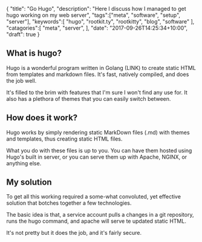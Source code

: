 {
	"title": "Go Hugo",
	"description": "Here I discuss how I managed to get hugo working on my web server",
	"tags":["meta", "software", "setup", "server"],
	"keywords":[
		"hugo",
		"rootkit.ty",
		"rootkitty",
		"blog",
		"software"
	],
	"catagories":[
		"meta",
		"server",
	],
	"date": "2017-09-26T14:25:34+10:00",
	"draft": true
}

## What is hugo?
Hugo is a wonderful program written in Golang (LINK) to create static HTML from templates and markdown files. It's fast, natively compiled, and does the job well.

It's filled to the brim with features that I'm sure I won't find any use for. It also has a plethora of themes that you can easily switch between.

## How does it work?
Hugo works by simply rendering static MarkDown files (.md) with themes and templates, thus creating static HTML files.

What you do with these files is up to you. You can have them hosted using Hugo's built in server, or you can serve them up with Apache, NGINX, or anything else.

## My solution
To get all this working required a some-what convoluted, yet effective solution that botches together a few technologies.

The basic idea is that, a service account pulls a changes in a git repository, runs the hugo command, and apache will serve te updated static HTML.

It's not pretty but it does the job, and it's fairly secure.
